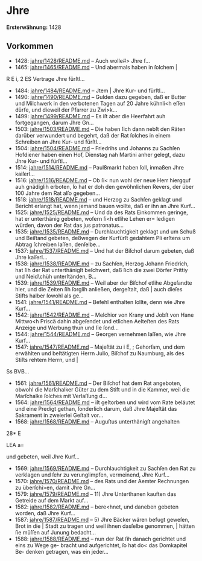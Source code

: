 # Jhre

**Ersterwähnung:** 1428

## Vorkommen
- 1428: [jahre/1428/README.md](../jahre/1428/README.md) – Auch wolle#> Jhre
f...
- 1465: [jahre/1465/README.md](../jahre/1465/README.md) – Und abermals haben in ſolchem |


R E i,
2 ES
Vertrage Jhre fürſtl...
- 1484: [jahre/1484/README.md](../jahre/1484/README.md) – Jtem |
Jhre Kur- und fürſtl...
- 1490: [jahre/1490/README.md](../jahre/1490/README.md) – Gulden dazu gegeben,
daß er Butter und Milchwerk in den verbotenen Tagen
auf 20 Jahre kühnli<h eſſen dürfe, und dieweil der
Pfarrer zu Zwi>k...
- 1499: [jahre/1499/README.md](../jahre/1499/README.md) – Es iſt aber die Heerfahrt
auh fortgegangen, darum Jhre Gn...
- 1503: [jahre/1503/README.md](../jahre/1503/README.md) – Die haben ſich dann nebſt den Räten darüber
verwundert und begehrt, daß der Rat ſolches in einem
Schreiben an Jhre Kur- und fürſtl...
- 1504: [jahre/1504/README.md](../jahre/1504/README.md) – Friedrihs und Johanns zu Sachſen Hofdiener
haben einen Hof, Dienstag nah Martini anher gelegt,
dazu Jhre Kur- und fürſtl...
- 1514: [jahre/1514/README.md](../jahre/1514/README.md) – Paul8markt haben ſoll, inmaßen
Jhre kaiſerl...
- 1516: [jahre/1516/README.md](../jahre/1516/README.md) – Ob ſi< nun wohl der neue Herr hiergquf auh
gnädiglih erboten, ſo hat er doh den gewöhnlichen
Revers, der über 100 Jahre dem Rat alſo gegeben...
- 1518: [jahre/1518/README.md](../jahre/1518/README.md) – und Herzog zu Sachſen geklagt und Bericht erlangt hat,
wenn jemand bauen wollte, daß er ihn an Jhre Kurf...
- 1525: [jahre/1525/README.md](../jahre/1525/README.md) – Und da des Rats Einkommen geringe,
hat er unterthänig gebeten, wofern ſi<h etlihe Lehen er=
ledigen würden, davon der Rat das jus patronatus...
- 1535: [jahre/1535/README.md](../jahre/1535/README.md) – Durchlauchtigkeit geklagt und um Schuß und
Beiſtand gebeten, de8wegen der Kurfürſt gedahtem Pli
erſtens um Abtrag ſchreiben laſſen, denſelbe...
- 1537: [jahre/1537/README.md](../jahre/1537/README.md) – Und hat der Biſchof darum gebeten, daß Jhre kaiſerl...
- 1538: [jahre/1538/README.md](../jahre/1538/README.md) – zu Sachſen, Herzog Johann Friedrich,
hat ſih der Rat unterthänigſt beſchwert, daß ſich die zwei
Dörfer Prittiy und Neid\chüh unterſtänden, B...
- 1539: [jahre/1539/README.md](../jahre/1539/README.md) – Weil aber der Biſchof etlihe Abgeſandte
hier, und die Zeiten ſih ſorglih anließen, dergeſtalt, daß |
auch dieſes Stifts halber ſowohl als ge...
- 1541: [jahre/1541/README.md](../jahre/1541/README.md) – Befehl enthalten
ſollte, denn wie Jhre Kurf...
- 1542: [jahre/1542/README.md](../jahre/1542/README.md) – Melchior von Krany und Jobſt von
Hane Mittwo<h Priscä dahin abgeſendet und etlichen
Aelteſten des Rats Anzeige und Werbung thun und ſie
ſond...
- 1544: [jahre/1544/README.md](../jahre/1544/README.md) – Georgen vernehmen laſſen, wie Jhre Kurf...
- 1547: [jahre/1547/README.md](../jahre/1547/README.md) – Majeſtät zu i
E, ; Gehorſam, und dem erwählten und beſtätigten Herrn Julio,
Biſchof zu Naumburg, als des Stiſts rehtem Herrn, und |


Ss BVB...
- 1561: [jahre/1561/README.md](../jahre/1561/README.md) – Der Biſchof hat dem Rat angeboten, obwohl die
Marſchalker Güter zu dem Stift und in die Kammer,
weil die Marſchalke ſolches mit Verlaſſung d...
- 1564: [jahre/1564/README.md](../jahre/1564/README.md) – iſt geſtorben und wird
vom Rate beläutet und eine Predigt gethan, ſonderlich
darum, daß Jhre Majeſtät das Sakrament in zweierlei
Geſtalt vor...
- 1568: [jahre/1568/README.md](../jahre/1568/README.md) – Auguſtus unterthänigſt angehalten

28* E


LEA a=

und gebeten, weil Jhre Kurf...
- 1569: [jahre/1569/README.md](../jahre/1569/README.md) – Durchlauchtigkeit zu Sachſen den Rat zu verklagen
und ſehr zu verunglimpfen, vermeinend, Jhre Kurf...
- 1570: [jahre/1570/README.md](../jahre/1570/README.md) – des Rats und der Aemter Rechnungen
zu überſchi>en, damit Jhre Gn...
- 1579: [jahre/1579/README.md](../jahre/1579/README.md) – 11) Jhre Unterthanen kauften das Getreide auf dem
Markt auf...
- 1582: [jahre/1582/README.md](../jahre/1582/README.md) – bere<hnet, und daneben gebeten worden,
daß Jhre Kurf...
- 1587: [jahre/1587/README.md](../jahre/1587/README.md) – 5) Jhre Bäcker wären befugt geweſen, Brot in die |
Stadt zu tragen und weil ihnen dasſelbe genommen, |
hätten ſie müſſen auf Junung bedacht...
- 1588: [jahre/1588/README.md](../jahre/1588/README.md) – nun der Rat ſih danach gerichtet und eins zu Wege ge-
bracht und aufgerichtet, ſo hat do< das Domkapitel Be-
denken getragen, was ein jeder...
